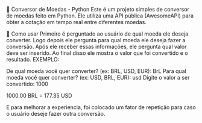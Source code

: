 💱 Conversor de Moedas - Python
Este é um projeto simples de conversor de moedas feito em Python. Ele utiliza uma API pública (AwesomeAPI) para obter a cotação em tempo real entre diferentes moedas.

🚀 Como usar
Primeiro é perguntado ao usuário de qual moeda ele deseja converter.
Logo depois ele pergunta para qual moeda ele deseja fazer a conversão.
Após ele receber essas informações, ele pergunta qual valor deve ser inserido.
Ao final disso ele mostra o valor que foi convertido e o resultado.
EXEMPLO:

De qual moeda você quer converter? (ex: BRL, USD, EUR): BrL Para qual moeda você quer converter? (ex: USD, BRL, EUR): usd Digite o valor a ser convertido: 1000

1000.00 BRL = 177.35 USD

E para melhorar a experiencia, foi colocado um fator de repetição para caso o usuário deseje fazer outra conversão.
